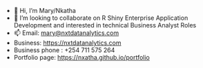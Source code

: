 - 👋 Hi, I’m Mary/Nkatha
- 💞️ I’m looking to collaborate on R Shiny Enterprise Application Development and interested in technical Business Analyst Roles
- 📫 Email: mary@nxtdatanalytics.com
- Business: https://nxtdatanalytics.com
- Business phone : +254 711 575 264
- Portfolio page: https://nxatha.github.io/portfolio

         

<!---
Nxatha/Nxatha is a ✨ special ✨ repository because its `README.md` (this file) appears on your GitHub profile.
You can click the Preview link to take a look at your changes.
--->
